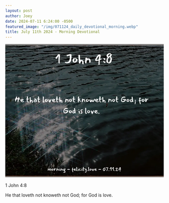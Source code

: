 ```yaml
---
layout: post
author: Joey
date: 2024-07-11 6:24:00 -0500
featured_image: "/img/071124_daily_devotional_morning.webp"
title: July 11th 2024 - Morning Devotional
---
```


[![July 11th 2024 - Morning Devotional](/img/071124_daily_devotional_morning.webp)](/img/071124_daily_devotional_morning.webp)

1 John 4:8

He that loveth not knoweth not God; for God is love.

<!-- <hr>

Please consider purchasing a mug to support the page by clicking the image below, thank you!

[![June 20th 2024 - Morning Devotional - Mug](/img/mugs/061124_morning_mug.webp)](https://www.joeybrinkman.com/shop) -->